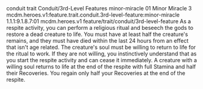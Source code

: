 <ability>
  <metadata>
    <class>conduit</class>
    <feature_type>trait</feature_type>
    <file_dpath>Conduit/3rd-Level Features</file_dpath>
    <item_id>minor-miracle</item_id>
    <item_index>01</item_index>
    <item_name>Minor Miracle</item_name>
    <level>3</level>
    <scc>mcdm.heroes.v1:feature.trait.conduit.3rd-level-feature:minor-miracle</scc>
    <scdc>1.1.1:9.1.8.7:01</scdc>
    <source>mcdm.heroes.v1</source>
    <type>feature/trait/conduit/3rd-level-feature</type>
  </metadata>
  <effects>
    <effect type="mundane">As a respite activity, you can perform a religious ritual and beseech the gods to restore a dead creature to life. You must have at least half the creature&apos;s remains, and they must have died within the last 24 hours from an effect that isn&apos;t age related. The creature&apos;s soul must be willing to return to life for the ritual to work. If they are not willing, you instinctively understand that as you start the respite activity and can cease it immediately.
A creature with a willing soul returns to life at the end of the respite with full Stamina and half their Recoveries. You regain only half your Recoveries at the end of the respite.</effect>
  </effects>
</ability>
